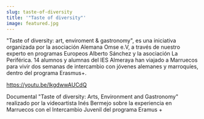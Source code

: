 ```yaml
---
slug: taste-of-diversity
title: '"Taste of diversity"'
image: featured.jpg
---
```


"Taste of diversity: art, enviroment & gastronomy", es una iniciativa organizada
por la asociación Alemana Omse e.V, a través de nuestro experto en programas
Europeos Alberto Sánchez y la asociación La Periférica. 14 alumnos y alumnas del
IES Almeraya han viajado a Marruecos para vivir dos semanas de intercambio con
jóvenes alemanes y marroquíes, dentro del programa Erasmus+.

https://youtu.be/lkgdwwAUCdQ

Documental "Taste of diversity: Arts, Environment and Gastronomy" realizado por
la videoartista Inés Bermejo sobre la experiencia en Marruecos con el
Intercambio Juvenil del programa Eramus +
